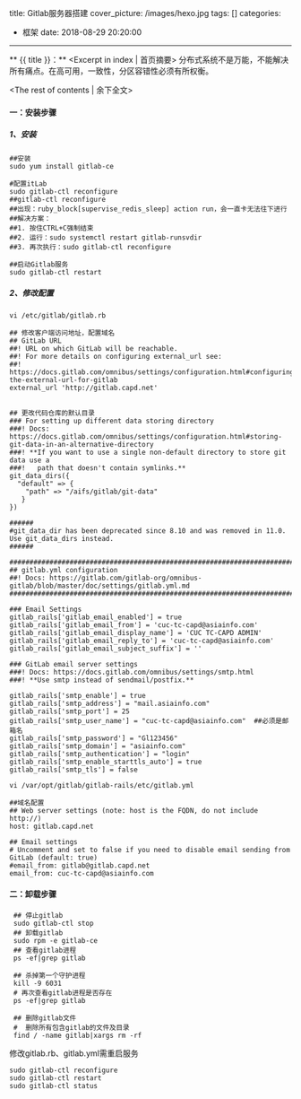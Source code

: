 title:  Gitlab服务器搭建
cover_picture: /images/hexo.jpg
tags: []
categories:
  - 框架
date: 2018-08-29 20:20:00
---
** {{ title }}：** <Excerpt in index | 首页摘要>
分布式系统不是万能，不能解决所有痛点。在高可用，一致性，分区容错性必须有所权衡。
<!-- more -->
<The rest of contents | 余下全文>

#### 一：安装步骤
##### 1、安装
    ##安装
    sudo yum install gitlab-ce
    
    #配置itLab
    sudo gitlab-ctl reconfigure
    ##gitlab-ctl reconfigure
    ##出现：ruby_block[supervise_redis_sleep] action run，会一直卡无法往下进行
    ##解决方案：
    ##1. 按住CTRL+C强制结束
    ##2. 运行：sudo systemctl restart gitlab-runsvdir
    ##3. 再次执行：sudo gitlab-ctl reconfigure
    
    ##启动Gitlab服务
    sudo gitlab-ctl restart
 ##### 2、修改配置   

    vi /etc/gitlab/gitlab.rb
    
    ## 修改客户端访问地址，配置域名
    ## GitLab URL
    ##! URL on which GitLab will be reachable.
    ##! For more details on configuring external_url see:
    ##! https://docs.gitlab.com/omnibus/settings/configuration.html#configuring-the-external-url-for-gitlab
    external_url 'http://gitlab.capd.net'
    
    
    ## 更改代码仓库的默认目录
    ### For setting up different data storing directory
    ###! Docs: https://docs.gitlab.com/omnibus/settings/configuration.html#storing-git-data-in-an-alternative-directory
    ###! **If you want to use a single non-default directory to store git data use a
    ###!   path that doesn't contain symlinks.**
    git_data_dirs({
      "default" => {
        "path" => "/aifs/gitlab/git-data"
       }
    })
    
    ###### 
    #git_data_dir has been deprecated since 8.10 and was removed in 11.0. Use git_data_dirs instead.
    ######
    
    ################################################################################
    ## gitlab.yml configuration
    ##! Docs: https://gitlab.com/gitlab-org/omnibus-gitlab/blob/master/doc/settings/gitlab.yml.md
    ################################################################################
    
    ### Email Settings
    gitlab_rails['gitlab_email_enabled'] = true
    gitlab_rails['gitlab_email_from'] = 'cuc-tc-capd@asiainfo.com'
    gitlab_rails['gitlab_email_display_name'] = 'CUC TC-CAPD ADMIN'
    gitlab_rails['gitlab_email_reply_to'] = 'cuc-tc-capd@asiainfo.com'
    gitlab_rails['gitlab_email_subject_suffix'] = ''
    
    ### GitLab email server settings
    ###! Docs: https://docs.gitlab.com/omnibus/settings/smtp.html
    ###! **Use smtp instead of sendmail/postfix.**
    
    gitlab_rails['smtp_enable'] = true
    gitlab_rails['smtp_address'] = "mail.asiainfo.com"
    gitlab_rails['smtp_port'] = 25
    gitlab_rails['smtp_user_name'] = "cuc-tc-capd@asiainfo.com"  ##必须是邮箱名
    gitlab_rails['smtp_password'] = "Gl123456"
    gitlab_rails['smtp_domain'] = "asiainfo.com"
    gitlab_rails['smtp_authentication'] = "login"
    gitlab_rails['smtp_enable_starttls_auto'] = true
    gitlab_rails['smtp_tls'] = false
    
    vi /var/opt/gitlab/gitlab-rails/etc/gitlab.yml
    
    ##域名配置
    ## Web server settings (note: host is the FQDN, do not include http://)
    host: gitlab.capd.net
    
    ## Email settings
    # Uncomment and set to false if you need to disable email sending from GitLab (default: true)
    #email_from: gitlab@gitlab.capd.net
    email_from: cuc-tc-capd@asiainfo.com
    
 #### 二：卸载步骤
     ## 停止gitlab
     sudo gitlab-ctl stop
     ## 卸载gitlab
     sudo rpm -e gitlab-ce
     ## 查看gitlab进程
     ps -ef|grep gitlab
     
     ## 杀掉第一个守护进程
     kill -9 6031
     # 再次查看gitlab进程是否存在
     ps -ef|grep gitlab
     
     ## 删除gitlab文件
     #  删除所有包含gitlab的文件及目录
     find / -name gitlab|xargs rm -rf

修改gitlab.rb、gitlab.yml需重启服务

    sudo gitlab-ctl reconfigure
    sudo gitlab-ctl restart
    sudo gitlab-ctl status
